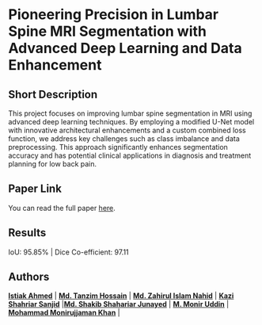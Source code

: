 # Pioneering Precision in Lumbar Spine MRI Segmentation with Advanced Deep Learning and Data Enhancement

## Short Description

This project focuses on improving lumbar spine segmentation in MRI using advanced deep learning techniques. By employing a modified U-Net model with innovative architectural enhancements and a custom combined loss function, we address key challenges such as class imbalance and data preprocessing. This approach significantly enhances segmentation accuracy and has potential clinical applications in diagnosis and treatment planning for low back pain.

## Paper Link

You can read the full paper [here](https://arxiv.org/abs/2409.06018).

## Results

IoU: 95.85% | 
Dice Co-efficient: 97.11

## Authors


 [**Istiak Ahmed**](https://github.com/istiak-ahmed) | [**Md. Tanzim Hossain**](https://github.com/tanzim-hossain) | [**Md. Zahirul Islam Nahid**](https://github.com/zahirul-islam) | [**Kazi Shahriar Sanjid**](https://github.com/shahriar-sanjid)
 |[**Md. Shakib Shahariar Junayed**](https://github.com/shakib-junayed) | [**M. Monir Uddin**](https://github.com/monir-uddin) | [**Mohammad Monirujjaman Khan**](https://github.com/monirujjaman-khan) |
